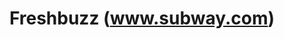 ---
ee_id_thing: '4115'
site: '1'
type: '2'
inv_num: 2013-169
add_credit:
url: 2013-169-freshbuzz
title: Freshbuzz (www.subway.com)
year: '2014'
display_year: '2014'
medium: Single channel video
dims:
pitch: On take motion picture of myself web surfing around www.subway.com
ps:
live_url:
youtube:
related_code:
imgs: freshbuzz-2013-169-install-Heart-01-database-SM.jpg
subheading:
download:
commission:
related: |-
  [4162] [2013-176-napkins] 2013 176 Napkins
  [4163] [2013-177-napkins] 2013 177 Napkins
  [4164] [2013-178-napkins] 2013 178 Napkins
  [4165] [2013-179-napkins] 2013 179 Napkins
layout: things-i-made
---